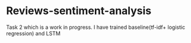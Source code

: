 # Reviews-sentiment-analysis
Task 2 which is a work in progress. I have trained baseline(tf-idf+ logistic regression) and LSTM
